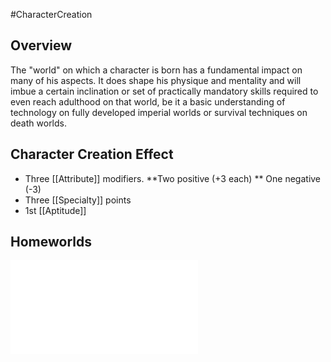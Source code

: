 #CharacterCreation 
## Overview
The "world" on which a character is born has a fundamental impact on many of his aspects. It does shape his physique and mentality and will imbue a certain inclination or set of practically mandatory skills required to even reach adulthood on that world, be it a basic understanding of technology on fully developed imperial worlds or survival techniques on death worlds.

## Character Creation Effect
* Three [[Attribute]] modifiers. 
**Two positive (+3 each) 
** One negative (-3)
* Three [[Specialty]] points
* 1st [[Aptitude]]

## Homeworlds
![](/LifePath/HomeworldList.md)
